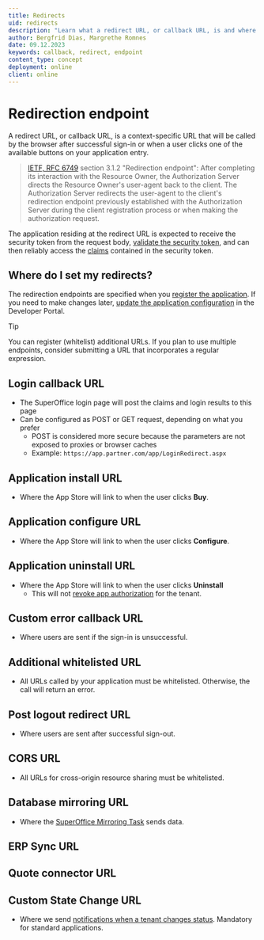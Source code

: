 ```yaml
---
title: Redirects
uid: redirects
description: "Learn what a redirect URL, or callback URL, is and where to set it."
author: Bergfrid Dias, Margrethe Romnes
date: 09.12.2023
keywords: callback, redirect, endpoint
content_type: concept
deployment: online
client: online
---
```


# Redirection endpoint

A redirect URL, or callback URL, is a context-specific URL that will be called by the browser after successful sign-in or when a user clicks one of the available buttons on your application entry.

> [IETF, RFC 6749][1] section 3.1.2 "Redirection endpoint": After completing its interaction with the Resource Owner, the Authorization Server directs the Resource Owner's user-agent back to the client. The Authorization Server redirects the user-agent to the client's redirection endpoint previously established with the Authorization Server during the client registration process or when making the authorization request.

The application residing at the redirect URL is expected to receive the security token from the request body, [validate the security token][2], and can then reliably access the [claims][3] contained in the security token.

## Where do I set my redirects?

The redirection endpoints are specified when you [register the application][5]. If you need to make changes later, [update the application configuration][4] in the Developer Portal.

> [!TIP]
> You can register (whitelist) additional URLs. If you plan to use multiple endpoints, consider submitting a URL that incorporates a regular expression.

## Login callback URL

* The SuperOffice login page will post the claims and login results to this page
* Can be configured as POST or GET request, depending on what you prefer
  * POST is considered more secure because the parameters are not exposed to proxies or browser caches
  * Example: `https://app.partner.com/app/LoginRedirect.aspx`

## Application install URL

* Where the App Store will link to when the user clicks **Buy**.

## Application configure URL

* Where the App Store will link to when the user clicks **Configure**.

## Application uninstall URL

* Where the App Store will link to when the user clicks **Uninstall**
  * This will not [revoke app authorization][6] for the tenant.

## Custom error callback URL

* Where users are sent if the sign-in is unsuccessful.

## Additional whitelisted URL

* All URLs called by your application must be whitelisted. Otherwise, the call will return an error.

## Post logout redirect URL

* Where users are sent after successful sign-out.

## CORS URL

* All URLs for cross-origin resource sharing must be whitelisted.

## Database mirroring URL

* Where the [SuperOffice Mirroring Task][8] sends data.

## ERP Sync URL

## Quote connector URL

## Custom State Change URL

* Where we send [notifications when a tenant changes status][7]. Mandatory for standard applications.

<!-- Referenced links -->
[1]: https://tools.ietf.org/html/rfc6749#section-3.1.2
[2]: ../../../api/authentication/online/validate-security-tokens.md
[3]: ../../../api/authentication/online/index.md
[4]: cors-and-redirection-urls.md
[5]: ../index.md
[6]: ../../provisioning/revoke.md
[7]: ../../best-practices/tenant-status/index.md#notify
[8]: ../../../mirroring/mirroring-task.md
